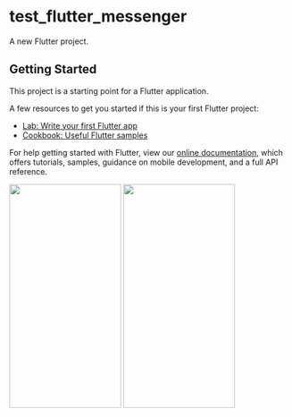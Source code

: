 # test_flutter_messenger

A new Flutter project.

## Getting Started

This project is a starting point for a Flutter application.

A few resources to get you started if this is your first Flutter project:

- [Lab: Write your first Flutter app](https://flutter.dev/docs/get-started/codelab)
- [Cookbook: Useful Flutter samples](https://flutter.dev/docs/cookbook)

For help getting started with Flutter, view our
[online documentation](https://flutter.dev/docs), which offers tutorials,
samples, guidance on mobile development, and a full API reference.

<img src = "https://user-images.githubusercontent.com/76665096/103621212-85b89d00-4f3d-11eb-9ee3-18127b0f67e3.jpg" width="200" height="400" >
<img src = "https://user-images.githubusercontent.com/76665096/103621522-04add580-4f3e-11eb-985d-6a5226d1d15f.jpg" width="200" height="400" >


